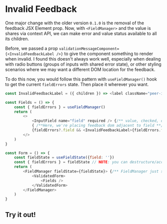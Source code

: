 # Invalid Feedback

One major change with the older version `0.1.0` is the removal of the feedback JSX Element prop. Now, with `<FieldManager>` and the value is shares via context API, we can make error and value status available to all its children. 

Before, we passed a prop `validationMessageComponent={<InvalidFeedbackLabel />}` to give the component something to render when invalid. I found this doesn't always work well, especially when dealing with radio buttons (groups of inputs with shared error state), or other styling scenarios where we may want a different DOM location for the feedback.

To do this now, you would follow this pattern with `useFieldManager()` hook to get the current `fieldErrors` state. Then place it wherever you want.

<div class="not-prose border-2">

```javascript
const InvalidFeedbackLabel = ({ children }) => <label className="peer-invalid:visible text-error font-light">{children}</label>

const Fields = () => {
	const { fieldErrors } = useFieldManager()
	return (
		<>
			<InputField name="field" required /> {/** value, checked, onChange, fieldError, etc are all automatically bound in InputField; regular <input/> requires bindings **/}
			{ /**Here, we're placing feedback dom adjacent to field **/}
			{fieldErrors?.field && <InvalidFeedbackLabel>{fieldErrors.field}</InvalidFeedbackLabel>}
		</>
	)
}

const Form = () => {
	const fieldState = useFieldState({field: ''})
	const { fieldErrors } = fieldState // NOTE: you can destructure/access fieldErrors at the top level too.
	return (
		<FieldManager fieldState={fieldState}> {/** FieldManager just shares fieldState **/}
			<ValidatedForm>
				<Fields />
			</ValidatedForm>
		</FieldManager>
	)
}
```

</div>

## Try it out!